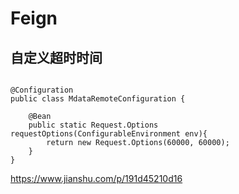 # Feign

## 自定义超时时间

```

@Configuration
public class MdataRemoteConfiguration {

    @Bean
    public static Request.Options requestOptions(ConfigurableEnvironment env){
        return new Request.Options(60000, 60000);
    }
}
```

<https://www.jianshu.com/p/191d45210d16>

